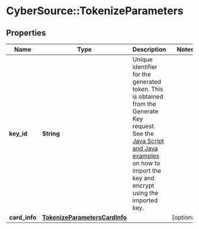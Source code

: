 # CyberSource::TokenizeParameters

## Properties
Name | Type | Description | Notes
------------ | ------------- | ------------- | -------------
**key_id** | **String** | Unique identifier for the generated token. This is obtained from the Generate Key request. See the [Java Script and Java examples](http://apps.cybersource.com/library/documentation/dev_guides/Secure_Acceptance_Flex/Key/html) on how to import the key and encrypt using the imported key. | 
**card_info** | [**TokenizeParametersCardInfo**](TokenizeParametersCardInfo.md) |  | [optional] 


